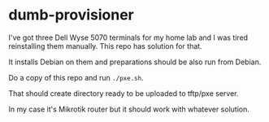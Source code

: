# dumb-provisioner

I've got three Dell Wyse 5070 terminals for my home lab and I was tired reinstalling them manually.
This repo has solution for that.

It installs Debian on them and preparations should be also run from Debian.

Do a copy of this repo and run `./pxe.sh`.

That should create directory ready to be uploaded to tftp/pxe server.

In my case it's Mikrotik router but it should work with whatever solution.



